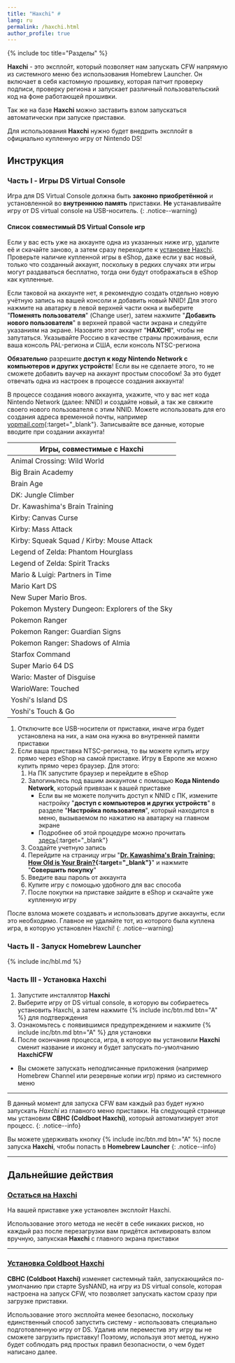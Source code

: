 ```yaml
---
title: "Haxchi" #
lang: ru
permalink: /haxchi.html
author_profile: true
---
```


{% include toc title="Разделы" %}

**Haxchi** - это эксплойт, который позволяет нам запускать CFW напрямую из системного меню без использования Homebrew Launcher. Он включает в себя кастомную прошивку, которая патчит проверку подписи, проверку региона и запускает различный пользовательский код на фоне работающей прошивки.

Так же на базе **Haxchi** можно заставить взлом запускаться автоматически при запуске приставки. 

Для использования **Haxchi** нужно будет внедрить эксплойт в официально купленную игру от Nintendo DS! 

## Инструкция

### Часть I - Игры DS Virtual Console

Игра для DS Virtual Console должна быть **законно приобретённой** и установленной во **внутреннюю память** приставки. **Не** устанавливайте игру от DS virtual console на USB-носитель. 
{: .notice--warning}

#### Список совместимый DS Virtual Console игр

Если у вас есть уже на аккаунте одна из указанных ниже игр, удалите её и скачайте заново, а затем сразу переходите к [установке Haxchi](#часть-ii---установка-haxchi). Проверьте наличие купленной игры в eShop, даже если у вас новый, только что созданный аккаунт, поскольку в редких случаях эти игры могут раздаваться бесплатно, тогда они будут отображаться в eShop как купленные.

Если таковой на аккаунте нет, я рекомендую создать отдельно новую учётную запись на вашей консоли и добавить новый NNID! Для этого нажмите на аватарку в левой верхней части окна и выберите "**Поменять пользователя**" (Change user), затем нажмите "**Добавить нового пользователя**" в верхней правой части экрана и следуйте указаниям на экране. Назовите этот аккаунт "**HAXCHI**", чтобы не запутаться. Указывайте Россию в качестве страны проживания, если ваша консоль PAL-региона и США, если консоль NTSC-региона 

**Обязательно** разрешите **доступ к коду Nintendo Network с компьютеров и других устройств**! Если вы не сделаете этого, то не сможете добавить ваучер на аккаунт простым способом! За это будет отвечать одна из настроек в процессе создания аккаунта!

В процессе создания нового аккаунта, укажите, что у вас нет кода Nintendo Network (далее: NNID) и создайте новый, а так же свяжите своего нового пользователя с этим NNID. Можете использовать для его создания адреса временной почты, например [yopmail.com](yopmail.com){:target="_blank"}. Записывайте все данные, которые вводите при создании аккаунта!

| Игры, совместимые с Haxchi|
| ------------- |
| Animal Crossing: Wild World |
| Big Brain Academy |
| Brain Age |
| DK: Jungle Climber |
| Dr. Kawashima's Brain Training |
| Kirby: Canvas Curse |
| Kirby: Mass Attack|
| Kirby: Squeak Squad / Kirby: Mouse Attack |
| Legend of Zelda: Phantom Hourglass |
| Legend of Zelda: Spirit Tracks |
| Mario & Luigi: Partners in Time |
| Mario Kart DS |
| New Super Mario Bros. |
| Pokemon Mystery Dungeon: Explorers of the Sky |
| Pokemon Ranger |
| Pokemon Ranger: Guardian Signs | 
| Pokemon Ranger: Shadows of Almia |
| Starfox Command |
| Super Mario 64 DS |
| Wario: Master of Disguise |
| WarioWare: Touched |
| Yoshi's Island DS |
| Yoshi's Touch & Go |

1. Отключите все USB-носители от приставки, иначе игра будет установлена на них, а нам она нужна во внутренней памяти приставки
1. Если ваша приставка NTSC-региона, то вы можете купить игру прямо через eShop на самой приставке. Игру в Европе же можно купить прямо через браузер. Для этого:
   1. На ПК запустите браузер и перейдите в eShop
   2. Залогиньтесь под вашим аккаунтом с помощью **Кода Nintendo Network**, который привязан к вашей приставке 
      * Если вы не можете получить доступ к NNID с ПК, измените настройку "**доступ с компьютеров и других устройств**" в разделе "**Настройка пользователя**", который находится в меню, вызываемом по нажатию на аватарку на главном экране
      * Подробнее об этой процедуре можно прочитать [здесь](https://www.nintendo.ru/-/Nintendo-2DS-Nintendo-3DS/-/Nintendo-eShop/-Nintendo-eShop--1626660.html){:target="_blank"}
   1. Создайте учетную запись
   2. Перейдите на страницу игры "**[Dr. Kawashima's Brain Training: How Old is Your Brain?](https://www.nintendo.ru/-/Nintendo-DS/Dr-Kawashima-s-Brain-Training-How-Old-is-Your-Brain--270627.html){:target="_blank"}**" и нажмите "**Совершить покупку**"
   3. Введите ваш пароль от аккаунта
   4. Купите игру с помощью удобного для вас способа 
   5. После покупки на приставке зайдите в eShop и скачайте уже купленную игру
<!--   1. Запустите на приставке eShop и проведите его первоначальную настройку, если потребуется
      * Если у вас нет NNID, создайте его. Записывайте все данные, которые вводите при создании аккаунта!
      + Если при запуске у вас возникает ошибка 105-5602:
         1. Зайдите в **Системные настройки**, **Информация о консоли**, **Выбор страны проживания** и измените страну на "**Германия**", подтвердите выбор нажатием кнопки "**Изменить**"
         1. Перезагрузите приставку 
         1. Запустите **eShop** (снова будет ошибка)
         1. Зайдите в **Системные настройки**, **Информация о консоли**, **Выбор страны проживания** и измените страну на ту, что была до этого, подтвердите выбор нажатием кнопки "**Изменить**"
         1. Перезагрузите приставку 
         1. Запустите **eShop**, теперь он должен работать
   1. На ПК откройте новое окно браузера в режиме инкогнито
   1. Перейдите [на эту страницу](https://ec.nintendo.com/my/balance_add){:target="_blank"} и авторизируйтесь с помощью **Кода Nintendo Network**, который привязан к вашей приставке 
      * Если вы не можете получить доступ к NNID с ПК, измените настройку "**доступ с компьютеров и других устройств**" в разделе "**Настройка пользователя**", который находится в меню, вызываемом по нажатию на аватарку на главном экране
      * Подробнее об этой процедуре можно прочитать [здесь](https://www.nintendo.ru/-/Nintendo-2DS-Nintendo-3DS/-/Nintendo-eShop/-Nintendo-eShop--1626660.html){:target="_blank"}
   1. Создайте учетную запись
   1. Перейдите на [страницу покупки ваучера](https://ec.nintendo.com/my/balance_add){:target="_blank"} на вашем ПК и введите пароль от созданного аккаунта
   1. Нажмите **Объединить средства** (Merge Funds), чтобы объединить счета аккаунтов 
   1. Теперь вы можете пополнить свой счет на сумму от 750 рублей (или 10 долларов) с помощью карты или PayPal. Сделайте это
1. Вернитесь в **eShop** на приставке
1. Пролистайте вниз, пока не найдёте раздел с играми для Nintendo DS и перейдите в него 
 
   ![]({{ "/images/screenshots/eshop.png" | absolute_url }}){:target="_blank"}
   {: .text-center}
   {: .notice--info}

1. Выберите игру "**Dr. Kawashima's Brain Training**" и купите её, после чего скачайте на приставку-->

После взлома можете создавать и использовать другие аккаунты, если это необходимо. Главное не удаляйте тот, из которого была куплена игра, в которую установлен Haxchi!
{: .notice--warning}

### Часть II - Запуск Homebrew Launcher

{% include inc/hbl.md %}

### Часть III - Установка Haxchi

1. Запустите инсталлятор **Haxchi**
1. Выберите игру от DS virtual console, в которую вы собираетесь установить Haxchi, а затем нажмите {% include inc/btn.md btn="A" %} для подтверждения
1. Ознакомьтесь с появившимся предупреждением и нажмите {% include inc/btn.md btn="A" %} для установки
1. После окончания процесса, игра, в которую вы установили **Haxchi** сменит название и иконку и будет запускать по-умолчанию **HaxchiCFW**
  + Вы сможете запускать неподписанные приложения (например Homebrew Channel или резервные копии игр) прямо из системного меню

___

В данный момент для запуска CFW вам каждый раз будет нужно запускать *Haxchi* из главного меню приставки. На следующей странице мы установим **CBHC (Coldboot Haxchi)**, который автоматизирует этот процесс.
{: .notice--info}

Вы можете удерживать кнопку {% include inc/btn.md btn="A" %} после запуска **Haxchi**, чтобы попасть в **Homebrew Launcher**
{: .notice--info}

___

## Дальнейшие действия

### [Остаться на Haxchi](homebrew-launcher-channel)

На вашей приставке уже установлен эксплойт Haxchi.

Использование этого метода не несёт в себе никаких рисков, но каждый раз после перезагрузки вам придётся активировать взлом вручную, запукская **Haxchi** с главного экрана приставки

___

### [Установка Coldboot Haxchi](coldboot-haxchi)

**CBHC (Coldboot Haxchi)** изменяет системный тайл, запускающийся по-умолчанию при старте SysNAND, на игру из DS virtual console, которая настроена на запуск CFW, что позволяет запускать кастом сразу при загрузке приставки.

Использование этого эксплойта менее безопасно, поскольку единственный способ запустить систему - использовать специально подготовленную игру от DS. Удалив или переместив эту игру вы не сможете загрузить приставку! Поэтому, используя этот метод, нужно будет соблюдать ряд простых правил безопасности, о чем будет написано далее.